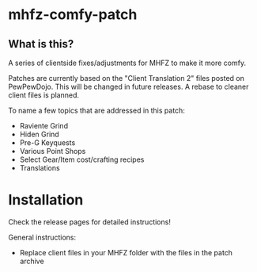 # mhfz-comfy-patch
## What is this?
A series of clientside fixes/adjustments for MHFZ to make it more comfy.

Patches are currently based on the "Client Translation 2" files posted on PewPewDojo.
This will be changed in future releases. A rebase to cleaner client files is planned.

To name a few topics that are addressed in this patch:
- Raviente Grind
- Hiden Grind
- Pre-G Keyquests
- Various Point Shops
- Select Gear/Item cost/crafting recipes
- Translations

# Installation

Check the release pages for detailed instructions!

General instructions:
- Replace client files in your MHFZ folder with the files in the patch archive
